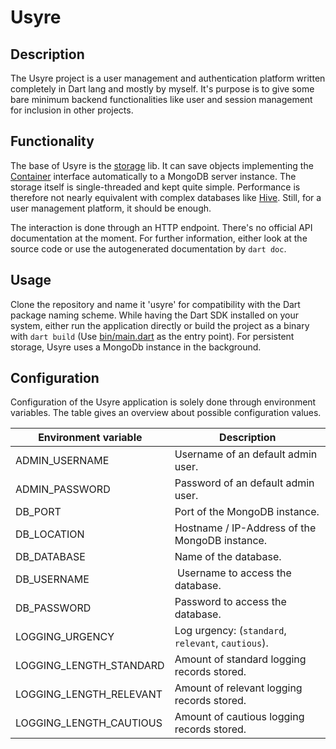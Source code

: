 # Usyre

## Description

The Usyre project is a user management and authentication platform written completely in Dart lang and mostly by myself.
It's purpose is to give some bare minimum backend functionalities like user and session management for inclusion in other projects.

## Functionality

The base of Usyre is the [storage](lib/storage/) lib. It can save objects implementing
the [Container](lib/storable/storable.dart) interface automatically to a MongoDB server instance.
The storage itself is single-threaded and kept quite simple. Performance is therefore not nearly
equivalent with complex databases like [Hive](https://github.com/hivedb/hive/tree/master/hive).
Still, for a user management platform, it should be enough.

The interaction is done through an HTTP endpoint. There's no official API documentation at the
moment. For further information, either look at the source code or use the autogenerated documentation by ```dart doc```.

## Usage

Clone the repository and name it 'usyre' for compatibility with the Dart package naming scheme.
While having the Dart SDK installed on your system, either run the application directly or build the
project as a binary with ```dart build``` (Use [bin/main.dart](bin/main.dart) as the entry point).
For persistent storage, Usyre uses a MongoDb instance in the background. 

## Configuration

Configuration of the Usyre application is solely done through environment variables.
The table gives an overview about possible configuration values.

| Environment variable | Description |
| -------------------- | ----------- |
| ADMIN_USERNAME | Username of an default admin user. |
| ADMIN_PASSWORD | Password of an default admin user. |
| DB_PORT | Port of the MongoDB instance. |
| DB_LOCATION | Hostname / IP-Address of the MongoDB instance. |
| DB_DATABASE | Name of the database. |
| DB_USERNAME | Username to access the database. |
| DB_PASSWORD | Password to access the database. |
| LOGGING_URGENCY | Log urgency: (```standard```, ```relevant```, ```cautious```). |
| LOGGING_LENGTH_STANDARD | Amount of standard logging records stored. |
| LOGGING_LENGTH_RELEVANT | Amount of relevant logging records stored. |
| LOGGING_LENGTH_CAUTIOUS | Amount of cautious logging records stored. |
